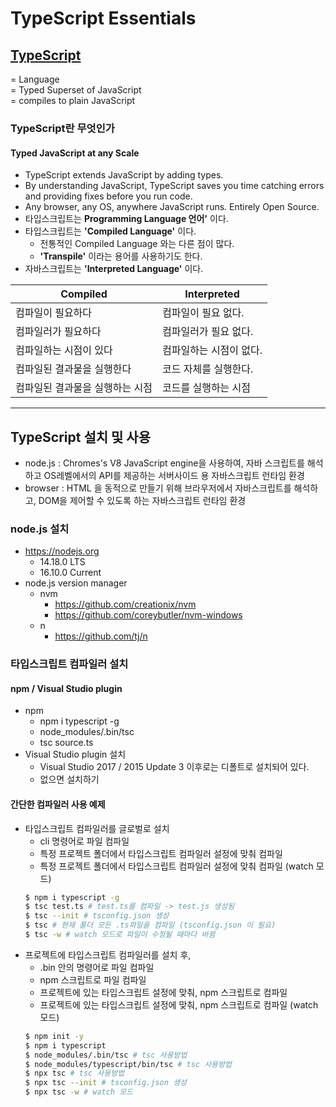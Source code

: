 # TypeScript Essentials
## [TypeScript](https://www.typescriptlang.org/)
= Language  
= Typed Superset of JavaScript  
= compiles to plain JavaScript
### TypeScript란 무엇인가
#### Typed JavaScript at any Scale
- TypeScript extends JavaScript by adding types.
- By understanding JavaScript, TypeScript saves you time catching errors and providing fixes before you run code.
- Any browser, any OS, anywhere JavaScript runs. Entirely Open Source.
- 타입스크립트는 **Programming Language 언어'** 이다.
- 타입스크립트는 **'Compiled Language'** 이다.
  - 전통적인 Compiled Language 와는 다른 점이 많다.
  - **'Transpile'** 이라는 용어를 사용하기도 한다.
- 자바스크립트는 **'Interpreted Language'** 이다.

Compiled | Interpreted
-|-
컴파일이 필요하다 | 컴파일이 필요 없다.
컴파일러가 필요하다 | 컴파일러가 필요 없다.
컴파일하는 시점이 있다 | 컴파일하는 시점이 없다.
컴파일된 결과물을 실행한다 | 코드 자체를 실행한다.
컴파일된 결과물을 실행하는 시점 | 코드를 실행하는 시점

----
## TypeScript 설치 및 사용
- node.js : Chromes's V8 JavaScript engine을 사용하여, 자바 스크립트를 해석하고 OS레벨에서의 API를 제공하는 서버사이드 용 자바스크립트 런타임 환경
- browser : HTML 을 동적으로 만들기 위해 브라우저에서 자바스크립트를 해석하고, DOM을 제어할 수 있도록 하는 자바스크립트 런타임 환경
### node.js 설치
- https://nodejs.org
  - 14.18.0 LTS
  - 16.10.0 Current
- node.js version manager
  - nvm
    - https://github.com/creationix/nvm
    - https://github.com/coreybutler/nvm-windows
  - n
    - https://github.com/tj/n
### 타입스크립트 컴파일러 설치
#### npm / Visual Studio plugin
- npm
  - npm i typescript -g
  - node_modules/.bin/tsc
  - tsc source.ts
- Visual Studio plugin 설치
  - Visual Studio 2017 / 2015 Update 3 이후로는 디폴트로 설치되어 있다.
  - 없으면 설치하기
#### 간단한 컴파일러 사용 예제
- 타입스크립트 컴파일러를 글로벌로 설치
  - cli 명령어로 파일 컴파일
  - 특정 프로젝트 폴더에서 타입스크립트 컴파일러 설정에 맞춰 컴파일
  - 특정 프로젝트 폴더에서 타입스크립트 컴파일러 설정에 맞춰 컴파일 (watch 모드)
  ```bash
  $ npm i typescript -g
  $ tsc test.ts # test.ts를 컴파일 -> test.js 생성됨
  $ tsc --init # tsconfig.json 생성
  $ tsc # 현재 폴더 모든 .ts파일을 컴파일 (tsconfig.json 이 필요)
  $ tsc -w # watch 모드로 파일이 수정될 때마다 바뀜
  ````
- 프로젝트에 타입스크립트 컴파일러를 설치 후,
  - .bin 안의 명령어로 파일 컴파일
  - npm 스크립트로 파일 컴파일
  - 프로젝트에 있는 타입스크립트 설정에 맞춰, npm 스크립트로 컴파일
  - 프로젝트에 있는 타입스크립트 설정에 맞춰, npm 스크립트로 컴파일 (watch 모드)
  ```bash
  $ npm init -y
  $ npm i typescript
  $ node_modules/.bin/tsc # tsc 사용방법
  $ node_modules/typescript/bin/tsc # tsc 사용방법
  $ npx tsc # tsc 사용방법
  $ npx tsc --init # tsconfig.json 생성
  $ npx tsc -w # watch 모드
  ```